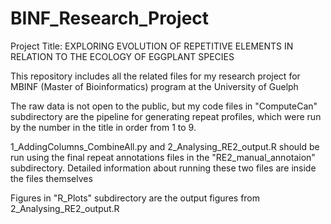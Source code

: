 # BINF_Research_Project

Project Title: EXPLORING EVOLUTION OF REPETITIVE ELEMENTS IN RELATION TO THE ECOLOGY OF EGGPLANT SPECIES

This repository includes all the related files for my research project for MBINF (Master of Bioinformatics) program at the University of Guelph

The raw data is not open to the public, but my code files in "ComputeCan" subdirectory are the pipeline for generating repeat profiles, which were run by the number in the title in order from 1 to 9. 

1_AddingColumns_CombineAll.py and 2_Analysing_RE2_output.R should be run using the final repeat annotations files in the "RE2_manual_annotaion" subdirectory. Detailed information about running these two files are inside the files themselves

Figures in "R_Plots" subdirectory are the output figures from 2_Analysing_RE2_output.R
